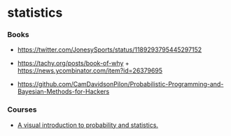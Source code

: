 # statistics

### Books

- https://twitter.com/JonesySports/status/1189293795445297152

<!-- -->

- https://tachy.org/posts/book-of-why + https://news.ycombinator.com/item?id=26379695

<!-- -->

- https://github.com/CamDavidsonPilon/Probabilistic-Programming-and-Bayesian-Methods-for-Hackers

### Courses

- [A visual introduction to probability and statistics.](https://seeing-theory.brown.edu/)

